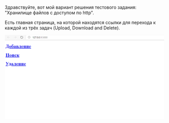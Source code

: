 Здравствуйте, вот мой вариант решения тестового задания: "Хранилище файлов с доступом по http".

Есть главная страница, на которой находятся ссылки для перехода к каждой из трёх задач (Upload, Download and Delete).

![Image alt](https://github.com/L4m4w/workin_stuff/raw/master/1-07-09.png)

